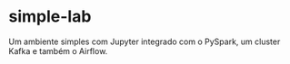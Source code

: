 # simple-lab

Um ambiente simples com Jupyter integrado com o PySpark, um cluster Kafka e também o Airflow.
